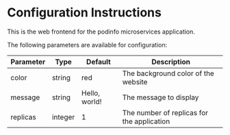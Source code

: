 # Configuration Instructions

This is the web frontend for the podinfo microservices application.

The following parameters are available for configuration:

| Parameter | Type | Default | Description |
|-----------|------|---------|-------------|
| color | string | red | The background color of the website |
| message | string | Hello, world! | The message to display |
| replicas | integer | 1 | The number of replicas for the application |

